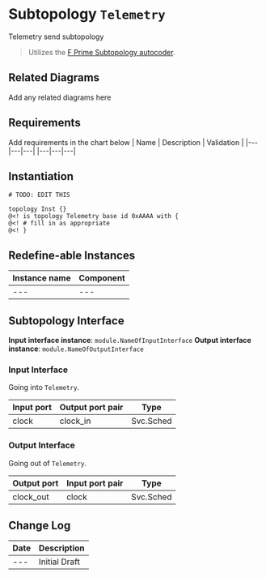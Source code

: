 # Subtopology `Telemetry`

Telemetry send subtopology

> Utilizes the [F Prime Subtopology autocoder](https://github.com/mosa11aei/fprime-subtopology-tool).

## Related Diagrams
Add any related diagrams here

## Requirements
Add requirements in the chart below
| Name | Description | Validation |
|---|---|---|
|---|---|---|

## Instantiation

```
# TODO: EDIT THIS

topology Inst {}
@<! is topology Telemetry base id 0xAAAA with {
@<! # fill in as appropriate    
@<! }
```

## Redefine-able Instances
| Instance name | Component |
|---|---|
|---|---|

## Subtopology Interface

**Input interface instance**: `module.NameOfInputInterface`
**Output interface instance**: `module.NameOfOutputInterface`

### Input Interface

Going into `Telemetry`.

| Input port | Output port pair | Type      |
| ---------- | ---------------- | --------- |
| clock      | clock_in         | Svc.Sched |

### Output Interface

Going out of `Telemetry`.

| Output port | Input port pair  | Type      |
| ----------- | ---------------- | --------- |
| clock_out   | clock            | Svc.Sched |

## Change Log
| Date | Description |
|---|---|
|---| Initial Draft |